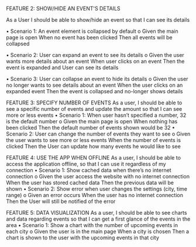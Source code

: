 FEATURE 2: SHOW/HIDE AN EVENT'S DETAILS

As a User I should be able to show/hide an event so that I can see its details

•	Scenario 1: An event element is collapsed by default
  o	Given the main page is open
  When no event has been clicked
  Then all events will be collapsed
  
•	Scenario 2: User can expand an event to see its details
  o	Given the user wants more details about an event
  When user clicks on an event
  Then the event is expanded and User can see its details
  
•	Scenario 3: User can collapse an event to hide its details
  o	Given the user no longer wants to see details about an event
  When the user clicks on an expanded event
  Then the event is collapsed and no-longer shows details 

FEATURE 3: SPECIFY NUMBER OF EVENTS
As a user, I should be able to see a specific number of events and update the amount so that I can see more or less events
•	Scenario 1: When user hasn’t specified a number, 32 is the default number
o	Given the main page is open
When nothing has been clicked
Then the default number of events shown would be 32
•	Scenario 2: User can change the number of events they want to see
o	Given the user wants to see more or less events
When the number of events is clicked
Then the User can update how many events he would like to see






FEATURE 4: USE THE APP WHEN OFFLINE
As a user, I should be able to access the application offline, so that I can use it regardless of my connection
•	Scenario 1: Show cached data when there’s no internet connection
o	Given the user access the website with no internet connection
When the user has stored cached data
Then the previous data will be shown
•	Scenario 2: Show error when user changes the settings (city, time range)
o	Given an error occurs 
When the user has no internet connection
Then the User will still be notified of the error

FEATURE 5: DATA VISUALIZATION
As a user, I should be able to see charts and data regarding events so that I can get a first glance of the events in the area
•	Scenario 1: Show a chart with the number of upcoming events in each city
o	Given the user is in the main page
When a city is chosen
Then a chart is shown to the user with the upcoming events in that city





